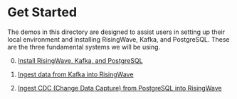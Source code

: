 # Get Started

The demos in this directory are designed to assist users in setting up their local environment and installing RisingWave, Kafka, and PostgreSQL. These are the three fundamental systems we will be using.

0. [Install RisingWave, Kafka, and PostgreSQL](00-install-rw-kafka-pg.md)

1. [Ingest data from Kafka into RisingWave](01-ingest-kafka-data.md)

2. [Ingest CDC (Change Data Capture) from PostgreSQL into RisingWave](02-ingest-pg-cdc.md)
